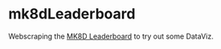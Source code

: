 # mk8dLeaderboard

Webscraping the [MK8D Leaderboard](https://www.speedrun.com/mk8dx#48_Tracks) to try out some DataViz.
